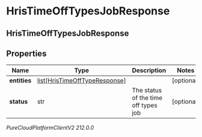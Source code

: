 # HrisTimeOffTypesJobResponse

## HrisTimeOffTypesJobResponse

## Properties

|Name | Type | Description | Notes|
|------------ | ------------- | ------------- | -------------|
| **entities** | [list[HrisTimeOffTypeResponse]](HrisTimeOffTypeResponse) |  | [optional] |
| **status** | str | The status of the time off types job | [optional] |



_PureCloudPlatformClientV2 212.0.0_
